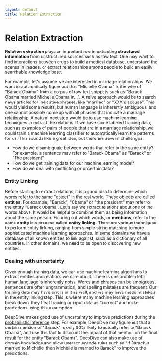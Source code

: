 ```yaml
---
layout: default
title: Relation Extraction
---
```


# Relation Extraction

**Relation extraction** plays an important role in extracting **structured information** from
unstructured sources such as raw text. One may want to find interactions between
drugs to build a medical database, understand the scenes in images, or extract
relationships among people to build an easily searchable knowledge base.

For example, let's assume we are interested in marriage relationships. We want
to automatically figure out that "Michelle Obama" is the wife of "Barack Obama"
from a corpus of raw text snippets such as "Barack Obama married Michelle Obama
in...". A naive approach would be to search news articles for indicative
phrases, like "married" or "XXX's spouse". This would yield some results, but
human language is inherently ambiguous, and one cannot possibly come up with all
phrases that indicate a marriage relationship. A natural next step would be to
use machine learning techniques to extract the relations. If we have some
labeled training data, such as examples of pairs of people that are in a marriage
relationship, we could train a machine learning classifier to automatically learn
the patterns for us. This sounds like a great idea, but there are several
challenges:

- How do we disambiguate between words that refer to the same entity? For
  example, a sentence may refer to "Barack Obama" as "Barack" or "The
  president".
- How do we get training data for our machine learning model?
- How do we deal with conflicting or uncertain data?

### <a name="entity" href="#"></a> Entity Linking

Before starting to extract relations, it is a good idea to determine which words
refer to the same "object" in the real world. These objects are called
**entities**. For example, "Barack", "Obama" or "the president" may refer to the
entity "Barack Obama". Let's say we extract relations about one of the words
above. It would be helpful to combine them as being information about the same
person.  Figuring out which words, or **mentions**, refer to the same **entity**
is a process called **entity linking**. There are various techniques to perform
entity linking, ranging from simple string matching to more sophisticated
machine learning approaches. In some domains we have a database of all known
entities to link against, such as a dictionary of all countries. In other domains,
we need to be open to discovering new entities.

### Dealing with uncertainty

Given enough training data, we can use machine learning algorithms to extract
entities and relations we care about. There is one problem left: human language
is inherently noisy. Words and phrases can be ambiguous, sentences are often
ungrammatical, and spelling mistakes are frequent. Our training data may have
errors in it as well, and we may have made mistakes in the entity linking
step. This is where many machine learning approaches break down: they treat
training or input data as "correct" and make predictions using this assumption.

DeepDive makes good use of uncertainty to improve predictions during the
[probabilistic inference](inference.md) step. For example, DeepDive may figure
out that a certain mention of "Barack" is only 60% likely to actually refer to
"Barack Obama", and use this fact to discount the impact of that mention on the
final result for the entity "Barack Obama". DeepDive can also make use of
domain knowledge and allow users to encode rules such as "If Barack is married
to Michelle, then Michelle is married to Barack" to improve the predictions.

